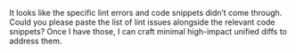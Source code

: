 It looks like the specific lint errors and code snippets didn’t come through. Could you please paste the list of lint issues alongside the relevant code snippets? Once I have those, I can craft minimal high-impact unified diffs to address them.